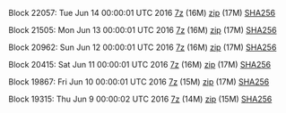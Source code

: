 Block 22057: Tue Jun 14 00:00:01 UTC 2016 [7z](https://transfer.sh/LIBF6/bootstrap.dat.20160614.7z) (16M) [zip](https://transfer.sh/67SYn/bootstrap.dat.20160614.zip) (17M) [SHA256](https://transfer.sh/b6iyN/sha256.txt)

Block 21505: Mon Jun 13 00:00:01 UTC 2016 [7z](https://transfer.sh/DOeN9/bootstrap.dat.20160613.7z) (16M) [zip](https://transfer.sh/HNkAs/bootstrap.dat.20160613.zip) (17M) [SHA256](https://transfer.sh/egkEe/sha256.txt)

Block 20962: Sun Jun 12 00:00:01 UTC 2016 [7z](https://transfer.sh/DZu7K/bootstrap.dat.20160612.7z) (16M) [zip](https://transfer.sh/15dKE2/bootstrap.dat.20160612.zip) (17M) [SHA256](https://transfer.sh/NibZb/sha256.txt)

Block 20415: Sat Jun 11 00:00:01 UTC 2016 [7z](https://transfer.sh/10fU5g/bootstrap.dat.20160611.7z) (16M) [zip](https://transfer.sh/cbvg5/bootstrap.dat.20160611.zip) (17M) [SHA256](https://transfer.sh/CSrqF/sha256.txt)

Block 19867: Fri Jun 10 00:00:01 UTC 2016 [7z](https://transfer.sh/aKp4V/bootstrap.dat.20160610.7z) (15M) [zip](https://transfer.sh/W2Iup/bootstrap.dat.20160610.zip) (17M) [SHA256](https://transfer.sh/kQQb1/sha256.txt)

Block 19315: Thu Jun  9 00:00:02 UTC 2016 [7z](https://transfer.sh/3Dd4s/bootstrap.dat.20160609.7z) (14M) [zip](https://transfer.sh/ZnQaT/bootstrap.dat.20160609.zip) (15M) [SHA256](https://transfer.sh/RWfCD/sha256.txt)
